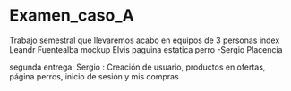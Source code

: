 # Examen_caso_A
Trabajo semestral que llevaremos acabo en equipos de 3 personas
index  Leandr Fuentealba
mockup  Elvis
paguina estatica perro -Sergio Placencia


segunda entrega:
Sergio : Creación de usuario, productos en ofertas, página perros, inicio de sesión y mis compras